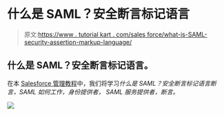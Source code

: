 # 什么是 SAML？安全断言标记语言

> 原文:[https://www . tutorial kart . com/sales force/what-is-SAML-security-assertion-markup-language/](https://www.tutorialkart.com/salesforce/what-is-saml-security-assertion-markup-language/)

## 什么是 SAML？安全断言标记语言。

在本 [Salesforce 管理教程](https://www.tutorialkart.com/salesforce-tutorials/)中，我们将学习*什么是 SAML？安全断言标记语言断言，SAML 如何工作，身份提供者，* *SAML 服务提供者，断言。*

[![](../Images/925da31b32d6bc3827932f6c8afb11bb.png)](https://www.tutorialkart.com/)